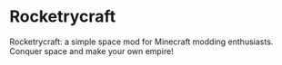 # Rocketrycraft
Rocketrycraft: a simple space mod for Minecraft modding enthusiasts. Conquer space and make your own empire!
